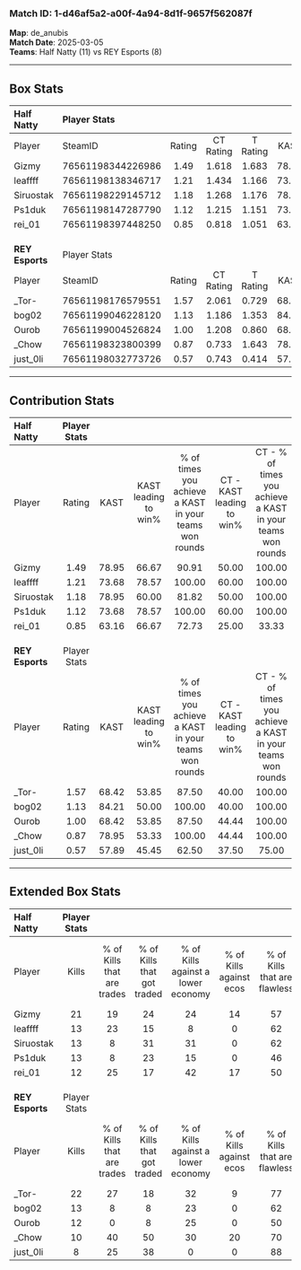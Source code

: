 ### Match ID: 1-d46af5a2-a00f-4a94-8d1f-9657f562087f  
**Map**: de_anubis  
**Match Date**: 2025-03-05  
**Teams**: Half Natty (11) vs REY Esports (8)  

---  

## Box Stats  

| **Half Natty**  | Player Stats      |        |           |          |       |       |       |         |        |      |     |
| :- | :- | :-: | :-: | :-: | :-: | :-: | :-: | :-: | :-: | :-: | :-: |
| Player          | SteamID           | Rating | CT Rating | T Rating | KAST  |  ADR  | Kills | Assists | Deaths | K/D  | HS% |
| Gizmy           | 76561198344226986 |  1.49  |   1.618   |  1.683   | 78.95 | 95.3  |  21   |    3    |   15   | 1.40 | 52  |
| leaffff         | 76561198138346717 |  1.21  |   1.434   |  1.166   | 73.68 | 77.4  |  13   |    4    |   9    | 1.44 | 53  |
| Siruostak       | 76561198229145712 |  1.18  |   1.268   |  1.176   | 78.95 | 71.7  |  13   |    6    |   11   | 1.18 | 23  |
| Ps1duk          | 76561198147287790 |  1.12  |   1.215   |  1.151   | 73.68 | 102.8 |  13   |    9    |   16   | 0.81 | 69  |
| rei_01          | 76561198397448250 |  0.85  |   0.818   |  1.051   | 63.16 | 53.7  |  12   |    1    |   14   | 0.86 | 16  |
|                 |                   |        |           |          |       |       |       |         |        |      |     |
|                 |                   |        |           |          |       |       |       |         |        |      |     |
|                 |                   |        |           |          |       |       |       |         |        |      |     |
| **REY Esports** | Player Stats      |        |           |          |       |       |       |         |        |      |     |
| Player          | SteamID           | Rating | CT Rating | T Rating | KAST  |  ADR  | Kills | Assists | Deaths | K/D  | HS% |
| _Tor-           | 76561198176579551 |  1.57  |   2.061   |  0.729   | 68.42 | 114.3 |  22   |    1    |   13   | 1.69 | 59  |
| bog02           | 76561199046228120 |  1.13  |   1.186   |  1.353   | 84.21 | 70.8  |  13   |    1    |   13   | 1.00 | 38  |
| Ourob           | 76561199004526824 |  1.00  |   1.208   |  0.860   | 68.42 | 78.3  |  12   |    6    |   14   | 0.86 | 33  |
| _Chow           | 76561198323800399 |  0.87  |   0.733   |  1.643   | 78.95 | 62.6  |  10   |    5    |   16   | 0.63 | 60  |
| just_0li        | 76561198032773726 |  0.57  |   0.743   |  0.414   | 57.89 | 45.5  |   8   |    4    |   16   | 0.50 | 50  |
---  

## Contribution Stats  

| **Half Natty**  | Player Stats |       |                      |                                                        |                           |                                                             |                          |                                                            |
| :- | :-: | :-: | :-: | :-: | :-: | :-: | :-: | :-: |
| Player          |    Rating    | KAST  | KAST leading to win% | % of times you achieve a KAST in your teams won rounds | CT - KAST leading to win% | CT - % of times you achieve a KAST in your teams won rounds | T - KAST leading to win% | T - % of times you achieve a KAST in your teams won rounds |
| Gizmy           |     1.49     | 78.95 |        66.67         |                         90.91                          |           50.00           |                           100.00                            |          77.78           |                           87.50                            |
| leaffff         |     1.21     | 73.68 |        78.57         |                         100.00                         |           60.00           |                           100.00                            |          88.89           |                           100.00                           |
| Siruostak       |     1.18     | 78.95 |        60.00         |                         81.82                          |           50.00           |                           100.00                            |          66.67           |                           75.00                            |
| Ps1duk          |     1.12     | 73.68 |        78.57         |                         100.00                         |           60.00           |                           100.00                            |          88.89           |                           100.00                           |
| rei_01          |     0.85     | 63.16 |        66.67         |                         72.73                          |           25.00           |                            33.33                            |          87.50           |                           87.50                            |
|                 |              |       |                      |                                                        |                           |                                                             |                          |                                                            |
|                 |              |       |                      |                                                        |                           |                                                             |                          |                                                            |
|                 |              |       |                      |                                                        |                           |                                                             |                          |                                                            |
| **REY Esports** | Player Stats |       |                      |                                                        |                           |                                                             |                          |                                                            |
| Player          |    Rating    | KAST  | KAST leading to win% | % of times you achieve a KAST in your teams won rounds | CT - KAST leading to win% | CT - % of times you achieve a KAST in your teams won rounds | T - KAST leading to win% | T - % of times you achieve a KAST in your teams won rounds |
| _Tor-           |     1.57     | 68.42 |        53.85         |                         87.50                          |           40.00           |                           100.00                            |          100.00          |                           75.00                            |
| bog02           |     1.13     | 84.21 |        50.00         |                         100.00                         |           40.00           |                           100.00                            |          66.67           |                           100.00                           |
| Ourob           |     1.00     | 68.42 |        53.85         |                         87.50                          |           44.44           |                           100.00                            |          75.00           |                           75.00                            |
| _Chow           |     0.87     | 78.95 |        53.33         |                         100.00                         |           44.44           |                           100.00                            |          66.67           |                           100.00                           |
| just_0li        |     0.57     | 57.89 |        45.45         |                         62.50                          |           37.50           |                            75.00                            |          66.67           |                           50.00                            |
---  

## Extended Box Stats  

| **Half Natty**  | Player Stats |                            |                            |                                    |                         |                              |                                 |        |                             |                                     |                          |                               |                            |
| :- | :-: | :-: | :-: | :-: | :-: | :-: | :-: | :-: | :-: | :-: | :-: | :-: | :-: |
| Player          |    Kills     | % of Kills that are trades | % of Kills that got traded | % of Kills against a lower economy | % of Kills against ecos | % of Kills that are flawless | % of Kills that are close duels | Deaths | % of Deaths that get traded | % of Deaths against a lower economy | % of Deaths against ecos | % of Deaths that are flawless | % of Deaths that are close |
| Gizmy           |      21      |             19             |             24             |                 24                 |           14            |              57              |                0                |   15   |             33              |                 27                  |            7             |              93               |             0              |
| leaffff         |      13      |             23             |             15             |                 8                  |            0            |              62              |                8                |   9    |             22              |                 11                  |            0             |              44               |             0              |
| Siruostak       |      13      |             8              |             31             |                 31                 |            0            |              62              |                8                |   11   |              9              |                 18                  |            9             |              73               |             0              |
| Ps1duk          |      13      |             8              |             23             |                 15                 |            0            |              46              |               15                |   16   |             13              |                 25                  |            6             |              38               |             13             |
| rei_01          |      12      |             25             |             17             |                 42                 |           17            |              50              |                8                |   14   |             29              |                 21                  |            0             |              93               |             0              |
|                 |              |                            |                            |                                    |                         |                              |                                 |        |                             |                                     |                          |                               |                            |
|                 |              |                            |                            |                                    |                         |                              |                                 |        |                             |                                     |                          |                               |                            |
|                 |              |                            |                            |                                    |                         |                              |                                 |        |                             |                                     |                          |                               |                            |
| **REY Esports** | Player Stats |                            |                            |                                    |                         |                              |                                 |        |                             |                                     |                          |                               |                            |
| Player          |    Kills     | % of Kills that are trades | % of Kills that got traded | % of Kills against a lower economy | % of Kills against ecos | % of Kills that are flawless | % of Kills that are close duels | Deaths | % of Deaths that get traded | % of Deaths against a lower economy | % of Deaths against ecos | % of Deaths that are flawless | % of Deaths that are close |
| _Tor-           |      22      |             27             |             18             |                 32                 |            9            |              77              |                5                |   13   |              0              |                  8                  |            0             |              46               |             8              |
| bog02           |      13      |             8              |             8              |                 23                 |            0            |              62              |                0                |   13   |             31              |                  8                  |            0             |              62               |             8              |
| Ourob           |      12      |             0              |             8              |                 25                 |            0            |              50              |                8                |   14   |             21              |                 14                  |            7             |              57               |             14             |
| _Chow           |      10      |             40             |             50             |                 30                 |           20            |              70              |                0                |   16   |             44              |                 13                  |            6             |              50               |             6              |
| just_0li        |      8       |             25             |             38             |                 0                  |            0            |              88              |                0                |   16   |             13              |                  6                  |            0             |              63               |             0              |
